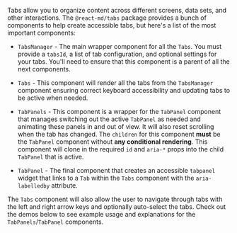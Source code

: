 Tabs allow you to organize content across different screens, data sets, and
other interactions. The `@react-md/tabs` package provides a bunch of components
to help create accessible tabs, but here's a list of the most important
components:

- `TabsManager` - The main wrapper component for all the `Tabs`. You must
  provide a `tabsId`, a list of tab configuration, and optional settings for
  your tabs. You'll need to ensure that this component is a parent of all the
  next components.

- `Tabs` - This component will render all the tabs from the `TabsManager`
  component ensuring correct keyboard accessibility and updating tabs to be
  active when needed.

- `TabPanels` - This component is a wrapper for the `TabPanel` component that
  manages switching out the active `TabPanel` as needed and animating these
  panels in and out of view. It will also reset scrolling when the tab has
  changed. The `children` for this component **must** be the `TabPanel`
  component without **any conditional rendering**. This component will clone in
  the required `id` and `aria-*` props into the child `TabPanel` that is active.

- `TabPanel` - The final component that creates an accessible `tabpanel` widget
  that links to a `Tab` within the `Tabs` component with the `aria-labelledby`
  attribute.

The `Tabs` component will also allow the user to navigate through tabs with the
left and right arrow keys and optionally auto-select the tabs. Check out the
demos below to see example usage and explanations for the `TabPanels`/`TabPanel`
components.
